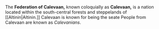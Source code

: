 The **Federation of Calevaan,** known coloquially as **Calevaan,** is a nation located within the south-central forests and steppelands of [[Altinin|Altinin.]] Calevaan is known for being the seate People from Calevaan are known as *Calevanians*.